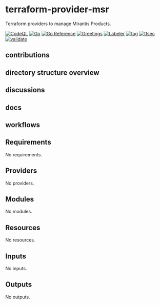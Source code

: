 # terraform-provider-msr

Terraform providers to manage Mirantis Products.

[![CodeQL](https://github.com/Mirantis/terraform-provider-msr/actions/workflows/codeql-analysis.yml/badge.svg)](https://github.com/Mirantis/terraform-provider-msr/actions/workflows/codeql-analysis.yml)
[![Go](https://github.com/Mirantis/terraform-provider-msr/actions/workflows/go.yml/badge.svg?branch=main)](https://github.com/Mirantis/terraform-provider-msr/actions/workflows/go.yml)
[![Go Reference](https://pkg.go.dev/badge/github.com/Mirantis/terraform-provider-msr.svg)](https://pkg.go.dev/github.com/Mirantis/terraform-provider-msr)
[![Greetings](https://github.com/Mirantis/terraform-provider-msr/actions/workflows/greetings.yml/badge.svg?branch=main)](https://github.com/Mirantis/terraform-provider-msr/actions/workflows/greetings.yml)
[![Labeler](https://github.com/Mirantis/terraform-provider-msr/actions/workflows/label.yml/badge.svg)](https://github.com/Mirantis/terraform-provider-msr/actions/workflows/label.yml)
[![tag](https://github.com/Mirantis/terraform-provider-msr/actions/workflows/tag.yml/badge.svg)](https://github.com/Mirantis/terraform-provider-msr/actions/workflows/tag.yml)
[![tfsec](https://github.com/Mirantis/terraform-provider-msr/actions/workflows/tfsec.yaml/badge.svg)](https://github.com/Mirantis/terraform-provider-msr/actions/workflows/tfsec.yaml)
[![validate](https://github.com/Mirantis/terraform-provider-msr/actions/workflows/validate.yml/badge.svg)](https://github.com/Mirantis/terraform-provider-msr/actions/workflows/validate.yml)

## contributions

## directory structure overview

## discussions

## docs

## workflows

<!-- BEGIN_TF_DOCS -->
## Requirements

No requirements.

## Providers

No providers.

## Modules

No modules.

## Resources

No resources.

## Inputs

No inputs.

## Outputs

No outputs.
<!-- END_TF_DOCS -->